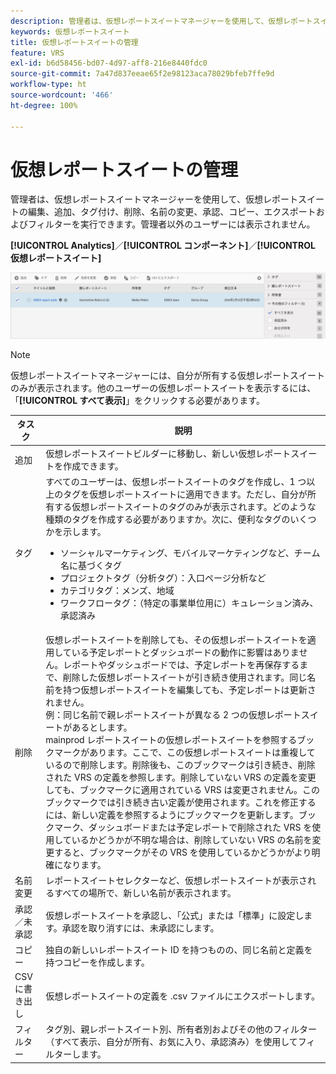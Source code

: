 ```yaml
---
description: 管理者は、仮想レポートスイートマネージャーを使用して、仮想レポートスイートの編集、追加、タグ付け、削除、名前の変更、承認、コピー、エクスポートおよびフィルターを実行できます。管理者以外のユーザーには表示されません。
keywords: 仮想レポートスイート
title: 仮想レポートスイートの管理
feature: VRS
exl-id: b6d58456-bd07-4d97-aff8-216e8440fdc0
source-git-commit: 7a47d837eeae65f2e98123aca78029bfeb7ffe9d
workflow-type: ht
source-wordcount: '466'
ht-degree: 100%

---
```


# 仮想レポートスイートの管理

管理者は、仮想レポートスイートマネージャーを使用して、仮想レポートスイートの編集、追加、タグ付け、削除、名前の変更、承認、コピー、エクスポートおよびフィルターを実行できます。管理者以外のユーザーには表示されません。

**[!UICONTROL Analytics]**／**[!UICONTROL コンポーネント]**／**[!UICONTROL 仮想レポートスイート]**

![](assets/vrs-manage.png)

>[!NOTE]
>
>仮想レポートスイートマネージャーには、自分が所有する仮想レポートスイートのみが表示されます。他のユーザーの仮想レポートスイートを表示するには、「**[!UICONTROL すべて表示]**」をクリックする必要があります。

| タスク | 説明 |
| --- | --- |
| 追加 | 仮想レポートスイートビルダーに移動し、新しい仮想レポートスイートを作成できます。 |
| タグ | すべてのユーザーは、仮想レポートスイートのタグを作成し、1 つ以上のタグを仮想レポートスイートに適用できます。ただし、自分が所有する仮想レポートスイートのタグのみが表示されます。どのような種類のタグを作成する必要がありますか。次に、便利なタグのいくつかを示します。<ul><li>ソーシャルマーケティング、モバイルマーケティングなど、チーム名に基づくタグ</li><li>プロジェクトタグ（分析タグ）：入口ページ分析など</li><li>カテゴリタグ：メンズ、地域</li><li>ワークフロータグ：（特定の事業単位用に）キュレーション済み、承認済み</li></ul> |
| 削除 | 仮想レポートスイートを削除しても、その仮想レポートスイートを適用している予定レポートとダッシュボードの動作に影響はありません。レポートやダッシュボードでは、予定レポートを再保存するまで、削除した仮想レポートスイートが引き続き使用されます。同じ名前を持つ仮想レポートスイートを編集しても、予定レポートは更新されません。<br>例：同じ名前で親レポートスイートが異なる 2 つの仮想レポートスイートがあるとします。<br>mainprod レポートスイートの仮想レポートスイートを参照するブックマークがあります。ここで、この仮想レポートスイートは重複しているので削除します。削除後も、このブックマークは引き続き、削除された VRS の定義を参照します。削除していない VRS の定義を変更しても、ブックマークに適用されている VRS は変更されません。このブックマークでは引き続き古い定義が使用されます。これを修正するには、新しい定義を参照するようにブックマークを更新します。ブックマーク、ダッシュボードまたは予定レポートで削除された VRS を使用しているかどうかが不明な場合は、削除していない VRS の名前を変更すると、ブックマークがその VRS を使用しているかどうかがより明確になります。 |
| 名前変更 | レポートスイートセレクターなど、仮想レポートスイートが表示されるすべての場所で、新しい名前が表示されます。 |
| 承認／未承認 | 仮想レポートスイートを承認し、「公式」または「標準」に設定します。承認を取り消すには、未承認にします。 |
| コピー | 独自の新しいレポートスイート ID を持つものの、同じ名前と定義を持つコピーを作成します。 |
| CSV に書き出し | 仮想レポートスイートの定義を .csv ファイルにエクスポートします。 |
| フィルター | タグ別、親レポートスイート別、所有者別およびその他のフィルター（すべて表示、自分が所有、お気に入り、承認済み）を使用してフィルターします。 |

